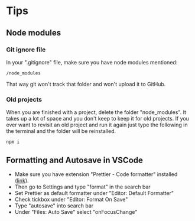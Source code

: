 # Tips

## Node modules

### Git ignore file

In your ".gitignore" file, make sure you have node modules mentioned:

```
/node_modules
```

That way git won't track that folder and won't upload it to GitHub.

### Old projects

When you are finished with a project, delete the folder "node_modules". It takes up a lot of space and you don't keep to keep it for old projects. If you ever want to revisit an old project and run it again just type the following in the terminal and the folder will be reinstalled.

```
npm i
```

## Formatting and Autosave in VSCode

- Make sure you have extension "Prettier - Code formatter" installed ([link](https://marketplace.visualstudio.com/items?itemName=esbenp.prettier-vscode)).
- Then go to Settings and type "format" in the search bar
- Set Prettier as default formatter under "Editor: Default Formatter"
- Check tickbox under "Editor: Format On Save"
- Type "autosave" into search bar
- Under "Files: Auto Save" select "onFocusChange"
